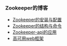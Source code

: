 ### Zookeeper的博客

- [Zookeeper的安装与配置](https://blog.csdn.net/shaonianbz/article/details/79996950)
- [Zookeeper的结构与命令](https://blog.csdn.net/shaonianbz/article/details/80006167)
- [ Zookeeper-api的应用](https://blog.csdn.net/shaonianbz/article/details/80007377)
- [高可用web框架](https://blog.csdn.net/shaonianbz/article/details/80017208)
